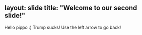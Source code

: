 layout: slide
title: "Welcome to our second slide!"
---
Hello pippo :) Trump sucks!
Use the left arrow to go back!
